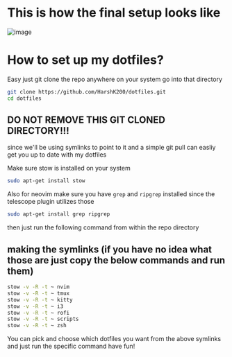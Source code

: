 # This is how the final setup looks like
![image](https://github.com/user-attachments/assets/9289007e-e57b-496b-b258-cfd0d1932ad2)


# How to set up my dotfiles?
Easy just git clone the repo anywhere on your system go into that directory
```sh
git clone https://github.com/HarshK200/dotfiles.git
cd dotfiles
```
## DO NOT REMOVE THIS GIT CLONED DIRECTORY!!!
since we'll be using symlinks to point to it and a simple git pull can easliy get you up to date with my dotfiles

Make sure stow is installed on your system
```sh
sudo apt-get install stow
```
Also for neovim make sure you have `grep` and `ripgrep` installed since the telescope plugin utilizes those
```sh
sudo apt-get install grep ripgrep
```

then just run the following command from within the repo directory
## making the symlinks (if you have no idea what those are just copy the below commands and run them)
```sh
stow -v -R -t ~ nvim
stow -v -R -t ~ tmux
stow -v -R -t ~ kitty
stow -v -R -t ~ i3
stow -v -R -t ~ rofi
stow -v -R -t ~ scripts
stow -v -R -t ~ zsh
```
You can pick and choose which dotfiles you want from the above symlinks and just run the specific command
have fun!

